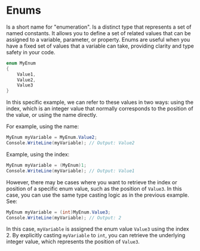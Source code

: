 # Enums
Is a short name for "enumeration". Is a distinct type that represents a set of named constants. It allows you to define a set of related values that can be assigned to a variable, parameter, or property. Enums are useful when you have a fixed set of values that a variable can take, providing clarity and type safety in your code.

```csharp
enum MyEnum
{
    Value1,
    Value2,
    Value3
}
```

In this specific example, we can refer to these values in two ways: using the index, which is an integer value that normally corresponds to the position of the value, or using the name directly.

For example, using the name:

```cs
MyEnum myVariable = MyEnum.Value2;
Console.WriteLine(myVariable); // Output: Value2
```

Example, using the index:

```cs
MyEnum myVariable = (MyEnum)1;
Console.WriteLine(myVariable); // Output: Value1
```

However, there may be cases where you want to retrieve the index or position of a specific enum value, such as the position of  `Value3`. In this case, you can use the same type casting logic as in the previous example. See:

```cs
MyEnum myVariable = (int)MyEnum.Value3;
Console.WriteLine(myVariable); // Output: 2
```

In this case, `myVariable` is assigned the enum value `Value3` using the index 2. By explicitly casting `myVariable` to `int`, you can retrieve the underlying integer value, which represents the position of `Value3`.